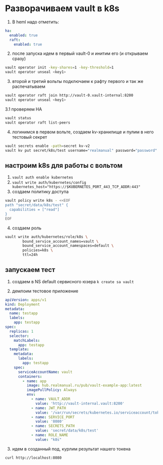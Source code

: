 # Разворачиваем vault в k8s

1. В heml надо отметить:

```yaml
ha:
  enabled: true
  raft:
    enabled: true
```

2. после запуска идем в первый vault-0 и инитим его (и открываем сразу)

```bash
vault operator init -key-shares=1 -key-threshold=1
vault operator unseal <key1>
```

3. второй и третий вольты подключаем к рафту первого и так же распечатываем

```bash
vault operator raft join http://vault-0.vault-internal:8200
vault operator unseal <key1>
```

3.1 проверяем HA

```bash
vault status
vault operator raft list-peers
```

4. логинимся в первом вольте, создаем kv-хранилище и пулим в него тестовый секрет

```bash
vault secrets enable -path=secret kv-v2
vault kv put secret/k8s/test username="realmanual" password="password"
```

## настроим k8s для работы с вольтом

1. `vault auth enable kubernetes`
2. `vault write auth/kubernetes/config kubernetes_host="https://$KUBERNETES_PORT_443_TCP_ADDR:443"`
3. создаем политику доступа

```bash
vault policy write k8s - <<EOF
path "secret/data/k8s/test" {
  capabilities = ["read"]
}
EOF
```

4. создаем роль

```bash
vault write auth/kubernetes/role/k8s \
        bound_service_account_names=vault \
        bound_service_account_namespaces=default \
        policies=k8s \
        ttl=24h
```

## запускаем тест

1. создаем в NS default сервисного юзера
`k create sa vault`

2. демлоим тестовое приложение

```yaml
apiVersion: apps/v1
kind: Deployment
metadata:
  name: testapp
  labels:
    app: testapp
spec:
  replicas: 1
  selector:
    matchLabels:
      app: testapp
  template:
    metadata:
      labels:
        app: testapp
    spec:
      serviceAccountName: vault
      containers:
        - name: app
          image: hub.realmanual.ru/pub/vault-example-app:latest
          imagePullPolicy: Always
          env:
            - name: VAULT_ADDR
              value: 'http://vault-internal.vault:8200'
            - name: JWT_PATH
              value: '/var/run/secrets/kubernetes.io/serviceaccount/token'
            - name: SERVICE_PORT
              value: '8080'
            - name: SECRETS_PATH
              value: 'secret/data/k8s/test'
            - name: ROLE_NAME
              value: "k8s"
```

3. идем в созданный под, курлим результат нашего токена

```bash
curl http://localhost:8080
```

